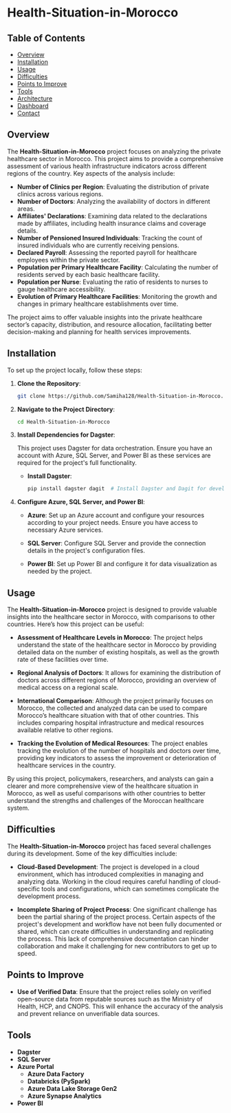 # Health-Situation-in-Morocco

## Table of Contents
- [Overview](#overview)
- [Installation](#installation)
- [Usage](#usage)
- [Difficulties](#difficulties)
- [Points to Improve](#points-to-improve)
- [Tools](#tools)
- [Architecture](#architecture)
- [Dashboard](#dashboard)
- [Contact](#contact)
  
## Overview

The **Health-Situation-in-Morocco** project focuses on analyzing the private healthcare sector in Morocco. This project aims to provide a comprehensive assessment of various health infrastructure indicators across different regions of the country. Key aspects of the analysis include:

- **Number of Clinics per Region**: Evaluating the distribution of private clinics across various regions.
- **Number of Doctors**: Analyzing the availability of doctors in different areas.
- **Affiliates' Declarations**: Examining data related to the declarations made by affiliates, including health insurance claims and coverage details.
- **Number of Pensioned Insured Individuals**: Tracking the count of insured individuals who are currently receiving pensions.
- **Declared Payroll**: Assessing the reported payroll for healthcare employees within the private sector.
- **Population per Primary Healthcare Facility**: Calculating the number of residents served by each basic healthcare facility.
- **Population per Nurse**: Evaluating the ratio of residents to nurses to gauge healthcare accessibility.
- **Evolution of Primary Healthcare Facilities**: Monitoring the growth and changes in primary healthcare establishments over time.

The project aims to offer valuable insights into the private healthcare sector’s capacity, distribution, and resource allocation, facilitating better decision-making and planning for health services improvements.

## Installation

To set up the project locally, follow these steps:

1. **Clone the Repository**:

    ```bash
    git clone https://github.com/Samiha128/Health-Situation-in-Morocco.git
    ```
2. **Navigate to the Project Directory**:

    ```bash
    cd Health-Situation-in-Morocco
    ```

3. **Install Dependencies for Dagster**:

    This project uses Dagster for data orchestration. Ensure you have an account with Azure, SQL Server, and Power BI as these services are required for the project's full functionality.

    - **Install Dagster**:

        ```bash
        pip install dagster dagit  # Install Dagster and Dagit for development
        ```

4. **Configure Azure, SQL Server, and Power BI**:

    - **Azure**: Set up an Azure account and configure your resources according to your project needs. Ensure you have access to necessary Azure services.

    - **SQL Server**: Configure SQL Server and provide the connection details in the project's configuration files.

    - **Power BI**: Set up Power BI and configure it for data visualization as needed by the project.
      
  ## Usage

The **Health-Situation-in-Morocco** project is designed to provide valuable insights into the healthcare sector in Morocco, with comparisons to other countries. Here’s how this project can be useful:

- **Assessment of Healthcare Levels in Morocco**: The project helps understand the state of the healthcare sector in Morocco by providing detailed data on the number of existing hospitals, as well as the growth rate of these facilities over time.

- **Regional Analysis of Doctors**: It allows for examining the distribution of doctors across different regions of Morocco, providing an overview of medical access on a regional scale.

- **International Comparison**: Although the project primarily focuses on Morocco, the collected and analyzed data can be used to compare Morocco’s healthcare situation with that of other countries. This includes comparing hospital infrastructure and medical resources available relative to other regions.

- **Tracking the Evolution of Medical Resources**: The project enables tracking the evolution of the number of hospitals and doctors over time, providing key indicators to assess the improvement or deterioration of healthcare services in the country.

By using this project, policymakers, researchers, and analysts can gain a clearer and more comprehensive view of the healthcare situation in Morocco, as well as useful comparisons with other countries to better understand the strengths and challenges of the Moroccan healthcare system.

## Difficulties

The **Health-Situation-in-Morocco** project has faced several challenges during its development. Some of the key difficulties include:

- **Cloud-Based Development**: The project is developed in a cloud environment, which has introduced complexities in managing and analyzing data. Working in the cloud requires careful handling of cloud-specific tools and configurations, which can sometimes complicate the development process.

- **Incomplete Sharing of Project Process**: One significant challenge has been the partial sharing of the project process. Certain aspects of the project's development and workflow have not been fully documented or shared, which can create difficulties in understanding and replicating the process. This lack of comprehensive documentation can hinder collaboration and make it challenging for new contributors to get up to speed.
## Points to Improve

- **Use of Verified Data**: Ensure that the project relies solely on verified open-source data from reputable sources such as the Ministry of Health, HCP, and CNOPS. This will enhance the accuracy of the analysis and prevent reliance on unverifiable data sources.
## Tools

- **Dagster**
- **SQL Server**
- **Azure Portal**
  - **Azure Data Factory**
  - **Databricks (PySpark)**
  - **Azure Data Lake Storage Gen2**
  - **Azure Synapse Analytics**
- **Power BI**

